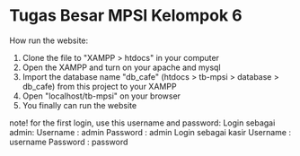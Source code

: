# Tugas Besar MPSI Kelompok 6

How run the website:
1. Clone the file to "XAMPP > htdocs" in your computer
2. Open the XAMPP and turn on your apache and mysql
3. Import the database name "db_cafe" (htdocs > tb-mpsi > database > db_cafe) from this project to your XAMPP
4. Open "localhost/tb-mpsi" on your browser
5. You finally can run the website

note!
for the first login, use this username and password:
Login sebagai admin:
Username : admin
Password : admin
Login sebagai kasir
Username : username
Password : password
